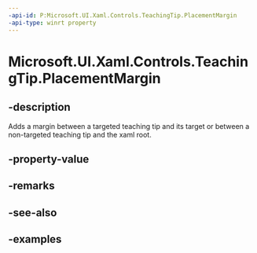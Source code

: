 ```yaml
---
-api-id: P:Microsoft.UI.Xaml.Controls.TeachingTip.PlacementMargin
-api-type: winrt property
---
```


# Microsoft.UI.Xaml.Controls.TeachingTip.PlacementMargin

<!--
public Windows.UI.Xaml.Thickness PlacementMargin { get; set; }
-->

## -description

Adds a margin between a targeted teaching tip and its target or between a non-targeted teaching tip and the xaml root. 

## -property-value

## -remarks

## -see-also

## -examples

